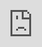 ```yaml
---
layout: post
date:   2021-04-25
image: "/conflict_urbanism_sp2021/images/climate-refugees/climate-refugees_thumbnail.png"
title:  "Beyond the Origins and Destinations: Spatializing the issue of climate refugees on climate change, conflict, and migration"
vimeoId: 541420026
author: "Sherry Te, Zuzanna Jarzynska, Andrea Molina"
---
```


This project investigates publicly accessible spatial data on climate, conflict and migration, in relation to the absence of a legal definition of the term “climate refugee”. For this purpose, the work focuses on three case studies in the Sahel Region in Central Africa, where arguable climate-induced mass migration and conflict is taking place. The objective is to explore spatial complexities of establishing causal relationships between the three phenomena and develop a framework for further research, as well as contribute to the discussion on how climate migration can be addressed in terms of policy.


## **The Problem: The absence of a legal framework for climate refugees**

The problem that triggered this research is that, in spite of the apparent evidence of the role that climate change plays in forcing massive migrations, there is neither a clear definition for this category of migrants, nor an international formal recognition that guarantees the rights of affected populations to protection and asylum and that ascribes the responsibility of the developed countries and the Global North (it is, the main emitters of greenhouse gases) towards the problem. However, as recognized by Jean-Claude Juncker (European Commission President) at State of the Union speech in 2015 “Climate change is one of the root causes of a new migration phenomenon. Climate refugees will become a new challenge – if we do not act swiftly”[1].

The gap in the current legal framework, the 1951 Refugee Convention, limits the term to  only apply to “people who have a well-founded fear of being persecuted because of their race, religion, nationality, membership of a particular social group or political opinion, and are unable or unwilling to seek protection from their home countries”[2].This excludes the people displaced for reasons related to the environment degradation and climate change, who are mainly categorized as Internally Displaced Persons (IDP). Yet, “the distinction between refugees and internally displaced persons is a fundamental and integral characteristic of traditional refugee law defining the extent to which assistance will be made available to displaced persons”[3]. As Antonio Guterres, UN Secretary-General, former UN High Commissioner for Refugees, has argued that climate change is mainly causing internal displacements, nevertheless, “when they cross a border, they will not be considered refugees”[4]. This means that they cannot easily appeal for resettlement in another country. Instead, heir actions are criminalized as they seek to leave the worsening environmental conditions.

In light of the recent estimation made by The International Organization for Migration (IOM), there could be as many as **200 million such refugees by 2050.** Although some efforts have been made to reach a possible legal definition, the question still remains: ***Why is there still no legal definition of the term climate refugee, when all the evidence indicates a dire need for such a framework?***


### **The complexities: Establishing clear causal relationships**

In our investigation, one of the main problems in defining “climate refugee” is not being able to establish **the existence and shape of the causal relationship between climate change, migration and conflicts**, since most of the time causal connections are intertwined or disguised behind one another in many different and complicated ways.

Despite the growing consensus in scholarly literature regarding the evidence for climate-induced migration, there is less consensus regarding the existence of climate-induced conflicts. For example, it is sometimes argued that “climate change may not of itself trigger a movement of people” or that “it does not necessarily cause people to take arms”, and that social, political and economic factors need to be taken into account to explain people’s decisions to migrate. 

Nevertheless, it has been also argued that “given the likelihood that environmental change, migration, and conflict may happen in close proximity or succession, there is a need to more explicitly connect the three phenomena” [5], and also that **“the spatial dimension is necessary for analyzing the connections between climate-related environmental change and violent battles”** [6].

With this project, we intend to contribute mostly to the research on possible methodologies of data spatialization, in order to portray the relations between the 3 types of phenomena.


## **The Project: Three case studies in the Sahel, Africa**

![Environmental impacts in Africa, Source: IOM, 2015 [7]](/conflict_urbanism_sp2021/images/climate-refugees/sahel.png)
<br>

This research is focused in the Sahel area of Central Africa, since it is a region acutely affected by climate change (Figure 1), which heavily threatens the environmental and livelihood conditions of the region. More precisely, we chose three regions within Nigeria, namely Northwestern **Sokoto and Zamfara**, Central **Benue** and the Northeastern **Borno** state (located by Lake Chad).

These three particular case studies were selected as they present distinct types of climate induced conflicts (Cattle rustling and rural banditry, Farmer-Herder conflicts, and Boko Haram) and patterns of migration (transnational migration, internal displacement). Additionally, considering the causal relationships within these three different locations may help us avoid site-specific biases and prevent us from drawing hasty conclusions without due consideration. 

**For each of the chosen cases we strive to answer the question: can we consider the displaced population as 'climate refugees'?**

<div class="iframe-column"><iframe src="https://player.vimeo.com/video/541664677" style="position:absolute;top:0;left:0;width:100%;height:100%;" frameborder="0"></iframe></div>
<br>

## **SOKOTO-ZAMFARA**

{% include climate-refugees_vimeoPlayer1.html id=page.541420026 %}

<style>.embed-container {position: relative; padding-bottom: 56.25%; padding-top: 30px; height: 0; overflow: hidden;} .embed-container iframe, .embed-container object, .embed-container embed { position: absolute; top: 0; left: 0; width: 100%; height: 100%; }</style>
<div class='embed-container'>
  <iframe src='http://player.vimeo.com/video/541420026' frameborder='0' webkitAllowFullScreen mozallowfullscreen allowFullScreen></iframe>
</div>

<div class="iframe-column"><iframe src="https://player.vimeo.com/video/541420026" style="position:absolute;top:0;left:0;width:100%;height:100%;" frameborder="0"></iframe></div>
<br>

**Timeframe:** 2011, peak in 2018 - Present <br>
**Type of Scenario:** Exacerbation of local conflicts by resource scarcity encouraged new types of violence, which in turn resulted in internal displacement and international migration. <br>
**Causal relationship(s):**
* Climate Change → Conflict (tribal) ~ Conflict (banditry) → Migration
* Climate Change → Migration
* Conflict (banditry) ~ Islamic State → Migration
  * → = effect
  * ~ = instrumental variable/opportunity for 

* Local conflicts + population increase + climate change (desertification) -> increase in hostility in existing conflicts -> new violence -> migration

**Description:** Sokoto and Zamfara states in the North West Nigeria experience an unprecedented crisis of multiple types of armed conflicts, which accumulated over the last 3 decades. Both the local herders (mainly Fulani people) and farmers (mainly Hausa people) have developed individual combat units: ‘bandits’ acting on behalf of the herders, marginalized from local political power, and state-reinforced ‘vigilantes’, acting on behalf of the Hausa farmers. The existing tensions set the scene for further gang activities detached from the local conflicts. These have surprisingly united both Fulani and Hausa descendants in cattle rustling, mass kidnappings and armed robberies. The strained local security forces are helpless against the incoming third wave of antagonists: Jihadists and Boko Haram, which in turn are highly centralized, well organized and equipped. 

In the past, recurring disputes over land and natural resources have been successfully resolved by the local authorities. However, regular disputes have been recently exacerbated by the shortening of the rain period [8], steady desertification of farmland [9], and coinciding with rapidly increasing resource scarcity, rooted in peaking fertility rates among North West Nigerian women. The competition for land suitable for both farming and grazing became hostile. Fulani herders were further deprived of rights to use forest lands, given by the newly elected democratic government in 1999 to Hausa farmers, many of which were particularly favored by the Abuja officials. In 2000 Zamfara became the first Nigerian State to adopt Islamic Law, which was justified as a way to tackle the economic crisis. Since then, the capital has been repeatedly accused of dismissing violence and displacement in this region and relinquishing the responsibility for its residents. 

While the second layer of the conflict could be traced to 2011, a notable increase in migration and deaths in Zamfara region in 2018 indicate a visible aggravation of conflict. According to current estimations, since 2010 and only in the Zamfara state, around 8,000 people have been  killed, 200,000 internally displaced, and 60,000 seeked refuge in neighbouring countries, mostly Niger [10].


## THE MIDDLE BELT: BENUE STATE

<div class="iframe-column"><iframe src="https://player.vimeo.com/video/540840670" style="position:absolute;top:0;left:0;width:100%;height:100%;" frameborder="0"></iframe></div>
<br>

**Timeframe**: 2014 - peak in 2018 - Present <br>
**Type of Scenario**: Scarcity + Environmental degradation as method of conflict <br>
**Causal relationship(s)**: Climate change (drought and desertification) -> migration (?) conflict -> displacement (IDP Camps + Host Communities)

**Description**: This case study explores the conflict of farmers and herders in Nigeria. It is caused by the advancing of drought and desertification in the north, forcing Fulani people and other pastoral communities to migrate towards the south in search for alternative pastures and sources of water for their cattle. When the herders arrive to the lands of the Middle Belt, they have to compete for these resources in a context of scarcity, which leads  to conflict between the local farmers and the newly arrived herders. The farmers and herders’ conflict has become Nigeria’s gravest security challenge, now claiming far more lives than the Boko Haram insurgency. Benue has been pointed out to be the most impacted state, due to the new laws banning open grazing in Benue and Taraba states. In terms of its timeline, the conflict started worsening in 2014, reaching its peak in January 2018 after the attacks on several Guma and Logo farmer communities [11].
While the causal connection of climate change in the north of Nigeria leading to migration to the south is very clear, the causal connection of climate change leading to conflict has been pointed out to be in need of further spatial study. As such, we have explored supplemental methods to spatial research through chronologically mapping how the three phenomena are interconnected, contextualized by testimonies of people that have been displaced to IDP Camps or host communities due to the conflicts.

## BORNO, LAKE CHAD BASIN

<div class="iframe-column"><iframe src="https://player.vimeo.com/video/540840670" style="position:absolute;top:0;left:0;width:100%;height:100%;" frameborder="0"></iframe></div>
<br>

**Timeframe:** Lake Chad Shrinking: 1960s-Present; Boko Haram Insurgency: 2002-2015-2018/19-Present <br>
**Type of Scenario:** Climate change effects and resource scarcity coupled with attacks and violence by insurgence groups resulted in internal displacement and cross-border migration <br>
**Causal relationship(s):** 
* Climate Change → Migration (independent from Boko Haram insurgency)
* Climate Change ~ Boko Haram → Conflict → Migration
* Climate Change + Conflict → (Constrained) Migration
  * (Constrained) due to conflict
  * → = effect
  * ~ = instrumental variable/opportunity for (i.e. Boko Haram took advantage of this vulnerability)
  * += combination and exacerbating factor


**Description:**
The third case explores the Nigerian State of Borno, part of the Lake Chad Basin. The area is a convergence point of a complex humanitarian disaster -- with the courtesy of violence and climate change in remote, ungoverned areas. For almost two decades, the northeast Nigeria have been subject to the insurgency of the Islamist terrorist group Boko Haram. This region is also known for its poor environmental conditions that mostly manifest in land desertification and water scarcity.

Experts say that climate change is a key factor fuelling the insurgency of the armed group Boko Haram since 2002, which is aimed at creating an Islamic State in North East Nigeria [12]. North East Nigeria used to be peaceful with more than 50 percent of the population making a living from farming, fishing and livestock production [13]. Many people in the region lost their livelihoods following increasing aridity and decrease of discharge in the Komadugu Yobe River caused by climate change, hence becoming vulnerable to being recruited by Boko Haram [14].

Environmental problems connected to scarcity of water resources and aridity of drylands may serve as causal factors of conflicts, but also as ‘environmental push elements’ causing migration -- with 2.3 million people across the region displaced [15]. The decision to migrate is taken when the level of scarcity is no longer possible to sustain living, or, to flee the Boko Haram insurgency, when they are able to. 

As the insurgency sieged the vulnerable areas with poor environmental conditions, and inflicted heavy conflicts, the tyranny forced residents of Borno to migrate as a way to escape. When conflicts peaked in January 2015 (Boko Haram kidnapping women and children) [16], we saw stories of migration as somehow a testimony of survival from fleeing the insurgency. Ultimately, the IDPs and migrants move to areas where there is more access to livelihood or to refugee camps and host communities.

## The Conclusion: More spatial research and personal testimonies
In this research we shed light on the complexities that hinder any attempts of establishing a legal definition of a “climate refugee”. Personal testimonies indicate a chain of events leading to the migration, starting with climate change induced resource scarcity and ending with international and internal flight from violence. As indicated by numerous research studies, a causal relation between climate vulnerability and appearance of conflict could not be easily established. However, this study has put forward stories of 3 states in Nigeria, which appear to be in different stadiums of the same process. 

Despite lacking sufficient geographical data, we recommend further spatial processing and mapping as a way to portray problems of climate migration. Due to the physical nature of the 3 coinciding phenomena (migration-vector, conflict-point, climate change-region), GIS analysis could in fact provide the only viable methodology of study. Furthermore, future research could rely on the personal testimonies of displaced persons more than just as a narrative-building supplement. We recognize them as a valuable contextualizing tool with a humanistic perspective that could complement oversimplified causal relations generated by data visualization. They could become the missing link, bringing forward more obscure and complex chains of events that lead to inevitable mass migrations throughout the globe. 

In response to the prevailing assumption that the internationally acclaimed term ‘refugee’ should not be extended to cover those fleeing climate induced changes, we recommend taking into account the influence of climate vulnerability on competition over scarce resources, which has already taken an especially life-threatening turn in Nigeria since 2010.

#### **Remarks on using the available data:**
1. IOM’s evaluations of existing IDP camps and host communities are a comprehensive source of information. However, the statistics of ‘reasons for migration’ could be extended from one to multiple most common responses. 
2. Datasets regarding directions of migration from Nigeria’s territory have not been made available to us from IOM. Vectors of movement from Sokoto and Zamfara states, as documented  in the video, have been redrawn from a website article, published by IOM in 2018. 
3. In personal testimonies, some names have been changed by the interview publishers to protect the identity of the displaced individuals. At the same time, several origins of migration have been difficult to establish as well, while some village names do not exist in any repository of geographical names, or have been changed on purpose as well. 

----
### **References**
**Cited Literature:** <br>
[1] Apap, J. (2019). The Concept of ‘Climate Refugee’: Towards a Possible Definition, European Parliamentary Research Service (EPRS), 8. Retrieved from https://www.europarl.europa.eu/thinktank/en/document.html?reference=EPRS_BRI(2018)621893. <br>
[2] Apap, J. (2019). <br>
[3] Apap, J. (2019). <br>
[4] Guterres, A. (2011). Statement by Mr. António Guterres, Former United Nations High Commissioner for Refugees, Intergovernmental Meeting at Ministerial Level to mark the 60th anniversary of the 1951 Convention relating to the Status of Refugees and the 50th anniversary of the 1961 Convention on the Reduction of Statelessness, Geneva, December 7, 2011, Retrieved from https://www.unhcr.org/admin/hcspeeches/4ecd0cde9/statement-mr-antonio-guterres-united-nations-high-commissioner-refugees.html. <br>
[5] Freeman, L. (2017). Environmental Change, Migration, and Conflict in Africa, The Journal of Environment & Development, 26(4), 361. https://doi.org/10.2307/26392658. <br>
[6]  Madu, I.A., & Nwankwo, C.F. (2020). Spatial pattern of climate change and farmer–herder conflict vulnerabilities in Nigeria. GeoJournal. https://doi.org/10.1007/s10708-020-10223-2. Retrieved from https://link.springer.com/article/10.1007/s10708-020-10223-2#citeas <br>
[7] International Organization for Migration. (2015). Europe and Africa. Retrieved from
https://environmentalmigration.iom.int/europe-and-africa <br>
[8] International Crisis Group 2020. Violence in Nigeria’s North West: Rolling Back the Mayhem. Retrieved from https://reliefweb.int/sites/reliefweb.int/files/resources/288-violence-in-nigerias-north-west.pdf (As reported in 2008, the length of the rainy season observed in Nigeria shrank from 150 to 120 days, original source is from “Nigeria: Rainy season is getting shorter – Nimet”, Daily Trust, 10 March 2008.) <br>
[9] Medugu, Nasiru & Majid, M. & Johar, Foziah. (2009). The Consequences of Drought and Desertification in Nigeria. <br>
[10]  International Crisis Group 2020. Violence in Nigeria’s North West: Rolling Back the Mayhem. Retrieved from https://www.crisisgroup.org/africa/west-africa/nigeria/288-violence-nigerias-north-west-rolling-back-mayhem <br>
[11] International Crisis Group. (2018). Stopping Nigeria’s Spiralling Farmer-Herder Violence. Retrieved from https://www.crisisgroup.org/africa/west-africa/nigeria/262-stopping-nigerias-spiralling-farmer-herder-violence <br>
[12] Council on Foreign Relations. (2021). Boko Haram in Nigeria. Retrieved from https://www.cfr.org/global-conflict-tracker/conflict/boko-haram-nigeria<br>
[13] Sparkman, T. (2019). New Report Addresses Climate and Fragility Risks in the Lake Chad Region. Retrieved from https://www.newsecuritybeat.org/2019/05/report-addresses-climate-fragility-risks-lake-chad-region/. <br>
[14] IUCN. (n.d.) Komadugu Yobe Basin, upstream of Lake Chad, Nigeria. Retrieved from https://portals.iucn.org/library/efiles/documents/2011-097.pdf <br>
[15] Kogoui Kamta, Frederic Noel & Schilling, Janpeter & Scheffran, Jürgen. (2020). Insecurity, Resource Scarcity, and Migration to Camps of Internally Displaced Persons in Northeast Nigeria. Sustainability, 12, 6830. Retrieved from doi:10.3390/su12176830. <br>
[16] Council on Foreign Relations. (2021). <br>

**Supporting Literature:** <br>
ACTED. (n.d.) In the Lake Chad basin, populations are trapped between climate change and insecurity. Retrieved from https://www.acted.org/en/in-the-lake-chad-basin-populations-are-trapped-between-climate-change-and-insecurity/ <br>
Agence France-Presse. (2020). 42,000 Flee Violence in Northwest Nigeria. Retrieved from https://ewn.co.za/2020/05/12/42-000-flee-violence-in-northwestern-nigeria <br>
UNHCR. (2021). Surging violence in Nigeria drives displacement to Niger. Retrieved from https://www.unhcr.org/en-us/news/briefing/2021/3/603dfeaa4/surging-violence-nigeria-drives-displacement-niger.html <br>
Egbejule, E. (2018). Deadly cattle raids in Zamfara: Nigeria’s ‘ignored’ crisis. Retrieved from https://www.aljazeera.com/features/2018/8/20/deadly-cattle-raids-in-zamfara-nigerias-ignored-crisis <br>
Griffin, T. (n.d.). Lake Chad: Changing Hydrography, Violent Extremism, and Climate-Conflict Intersection. Retrieved from https://www.usmcu.edu/Outreach/Marine-Corps-University-Press/Expeditions-with-MCUP-digital-journal/Lake-Chad/ <br>
International Crisis Group 2020. Violence in Nigeria’s North West: Rolling Back the Mayhem. Retrieved from https://www.crisisgroup.org/africa/west-africa/nigeria/288-violence-nigerias-north-west-rolling-back-mayhem <br>
Kindzeka, M.E. (2021). 5,000 Nigerians Displaced by Boko Haram Ready to Return, Cameroon Says. Retrieved from https://www.voanews.com/africa/5000-nigerians-displaced-boko-haram-ready-return-cameroon-says <br>
Medecins Sans Frontiers. (2019). Nigeria: Tens of thousands displaced by violence in Zamfara state. Retrived from https://www.doctorswithoutborders.org/what-we-do/news-stories/news/nigeria-tens-thousands-displaced-violence-zamfara-state <br>
Tower, A. (2017). Shrinking Options: The Nexus Between Climate Change, Displacement and Security in the Lake Chad Basin. Retrieved from https://environmentalmigration.iom.int/shrinking-options-nexus-between-climate-change-displacement-and-security-lake-chad-basin <br>
Zieba, F. W., Yengoh, G. T., & Tom, A. (2017). Seasonal Migration and Settlement around Lake Chad: Strategies for Control of Resources in an Increasingly Drying Lake. Resources, 6(3), 41. MDPI AG. Retrieved from http://dx.doi.org/10.3390/resources6030041 <br>

**Datasets:** <br>
ACLED. (2021). Conflicts in Nigeria from January 1997 to March 2021. Retrieved from https://acleddata.com/curated-data-files/ <br>
Google Earth. (2021). Historical imagery of Nigeria from 1984 to 2020. Retrieved from https://earth.google.com/web/@9.0338725,8.677457,447.34097653a,2938707.2331043d,35y,0h,0t,0r <br>
International Organization for Migration. (2019). Migration Flows in West and Central Africa. Retrieved from https://migration.iom.int/data-stories/migration-flows-west-central-africa <br>
International Organization for Migration. (2021). Nigeria Displacement - [IDPs] - Baseline Assessment [IOM DTM]. Retrieved from https://data.humdata.org/dataset/nigeria-baseline-data-iom-dtm <br>
International Organization for Migration. (2021). Nigeria Displacement - [IDPs] - Location Assessment [IOM DTM]. Retrieved from https://data.humdata.org/dataset/nigeria-location-assessment-data#:~:text=DTM%20location%20assessment%20is%20to,for%20more%20detailed%20site%20assessments. <br>
U.S. Geological Survey Earth Explorer. (2021). Nigeria Landsat Aerial Imagery. Retrieved from https://earthexplorer.usgs.gov/ <br>
